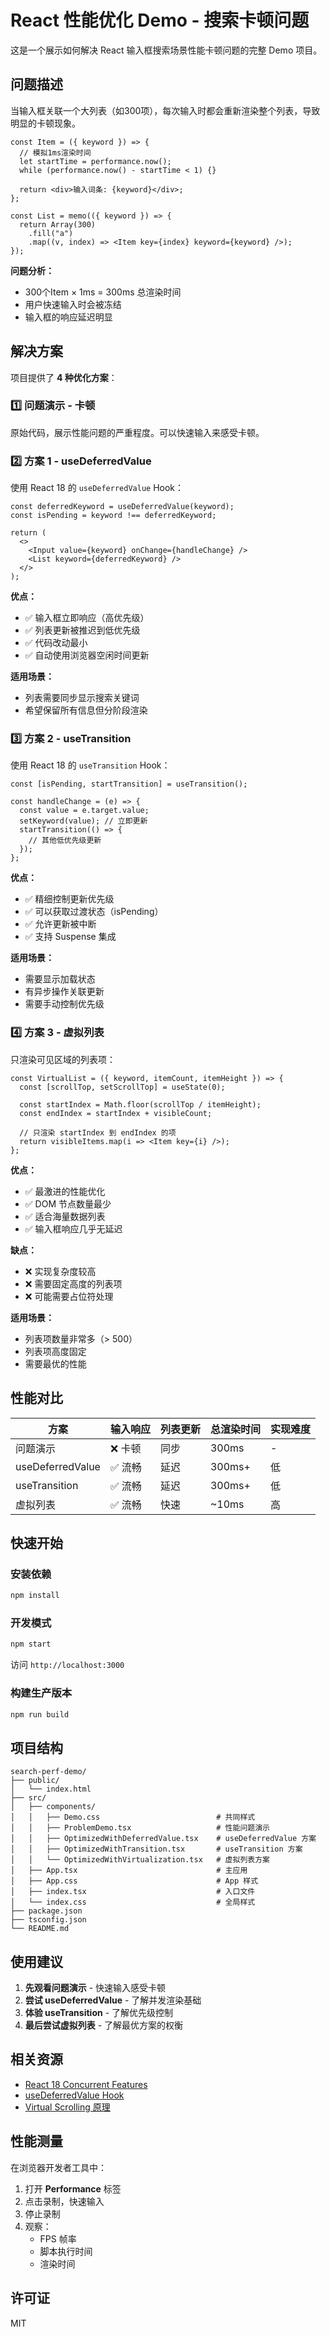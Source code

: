 # React 性能优化 Demo - 搜索卡顿问题

这是一个展示如何解决 React 输入框搜索场景性能卡顿问题的完整 Demo 项目。

## 问题描述

当输入框关联一个大列表（如300项），每次输入时都会重新渲染整个列表，导致明显的卡顿现象。

```tsx
const Item = ({ keyword }) => {
  // 模拟1ms渲染时间
  let startTime = performance.now();
  while (performance.now() - startTime < 1) {}
  
  return <div>输入词条: {keyword}</div>;
};

const List = memo(({ keyword }) => {
  return Array(300)
    .fill("a")
    .map((v, index) => <Item key={index} keyword={keyword} />);
});
```

**问题分析：**
- 300个Item × 1ms = 300ms 总渲染时间
- 用户快速输入时会被冻结
- 输入框的响应延迟明显

## 解决方案

项目提供了 **4 种优化方案**：

### 1️⃣ **问题演示 - 卡顿**
原始代码，展示性能问题的严重程度。可以快速输入来感受卡顿。

### 2️⃣ **方案 1 - useDeferredValue**

使用 React 18 的 `useDeferredValue` Hook：

```tsx
const deferredKeyword = useDeferredValue(keyword);
const isPending = keyword !== deferredKeyword;

return (
  <>
    <Input value={keyword} onChange={handleChange} />
    <List keyword={deferredKeyword} />
  </>
);
```

**优点：**
- ✅ 输入框立即响应（高优先级）
- ✅ 列表更新被推迟到低优先级
- ✅ 代码改动最小
- ✅ 自动使用浏览器空闲时间更新

**适用场景：**
- 列表需要同步显示搜索关键词
- 希望保留所有信息但分阶段渲染

### 3️⃣ **方案 2 - useTransition**

使用 React 18 的 `useTransition` Hook：

```tsx
const [isPending, startTransition] = useTransition();

const handleChange = (e) => {
  const value = e.target.value;
  setKeyword(value); // 立即更新
  startTransition(() => {
    // 其他低优先级更新
  });
};
```

**优点：**
- ✅ 精细控制更新优先级
- ✅ 可以获取过渡状态（isPending）
- ✅ 允许更新被中断
- ✅ 支持 Suspense 集成

**适用场景：**
- 需要显示加载状态
- 有异步操作关联更新
- 需要手动控制优先级

### 4️⃣ **方案 3 - 虚拟列表**

只渲染可见区域的列表项：

```tsx
const VirtualList = ({ keyword, itemCount, itemHeight }) => {
  const [scrollTop, setScrollTop] = useState(0);
  
  const startIndex = Math.floor(scrollTop / itemHeight);
  const endIndex = startIndex + visibleCount;
  
  // 只渲染 startIndex 到 endIndex 的项
  return visibleItems.map(i => <Item key={i} />);
};
```

**优点：**
- ✅ 最激进的性能优化
- ✅ DOM 节点数量最少
- ✅ 适合海量数据列表
- ✅ 输入框响应几乎无延迟

**缺点：**
- ❌ 实现复杂度较高
- ❌ 需要固定高度的列表项
- ❌ 可能需要占位符处理

**适用场景：**
- 列表项数量非常多（> 500）
- 列表项高度固定
- 需要最优的性能

## 性能对比

| 方案 | 输入响应 | 列表更新 | 总渲染时间 | 实现难度 |
|------|---------|---------|-----------|---------|
| 问题演示 | ❌ 卡顿 | 同步 | 300ms | - |
| useDeferredValue | ✅ 流畅 | 延迟 | 300ms+ | 低 |
| useTransition | ✅ 流畅 | 延迟 | 300ms+ | 低 |
| 虚拟列表 | ✅ 流畅 | 快速 | ~10ms | 高 |

## 快速开始

### 安装依赖

```bash
npm install
```

### 开发模式

```bash
npm start
```

访问 `http://localhost:3000`

### 构建生产版本

```bash
npm run build
```

## 项目结构

```
search-perf-demo/
├── public/
│   └── index.html
├── src/
│   ├── components/
│   │   ├── Demo.css                          # 共同样式
│   │   ├── ProblemDemo.tsx                   # 性能问题演示
│   │   ├── OptimizedWithDeferredValue.tsx    # useDeferredValue 方案
│   │   ├── OptimizedWithTransition.tsx       # useTransition 方案
│   │   └── OptimizedWithVirtualization.tsx   # 虚拟列表方案
│   ├── App.tsx                               # 主应用
│   ├── App.css                               # App 样式
│   ├── index.tsx                             # 入口文件
│   └── index.css                             # 全局样式
├── package.json
├── tsconfig.json
└── README.md
```

## 使用建议

1. **先观看问题演示** - 快速输入感受卡顿
2. **尝试 useDeferredValue** - 了解并发渲染基础
3. **体验 useTransition** - 了解优先级控制
4. **最后尝试虚拟列表** - 了解最优方案的权衡

## 相关资源

- [React 18 Concurrent Features](https://react.dev/reference/react/useTransition)
- [useDeferredValue Hook](https://react.dev/reference/react/useDeferredValue)
- [Virtual Scrolling 原理](https://bvaughn.github.io/react-window/)

## 性能测量

在浏览器开发者工具中：

1. 打开 **Performance** 标签
2. 点击录制，快速输入
3. 停止录制
4. 观察：
   - FPS 帧率
   - 脚本执行时间
   - 渲染时间

## 许可证

MIT
